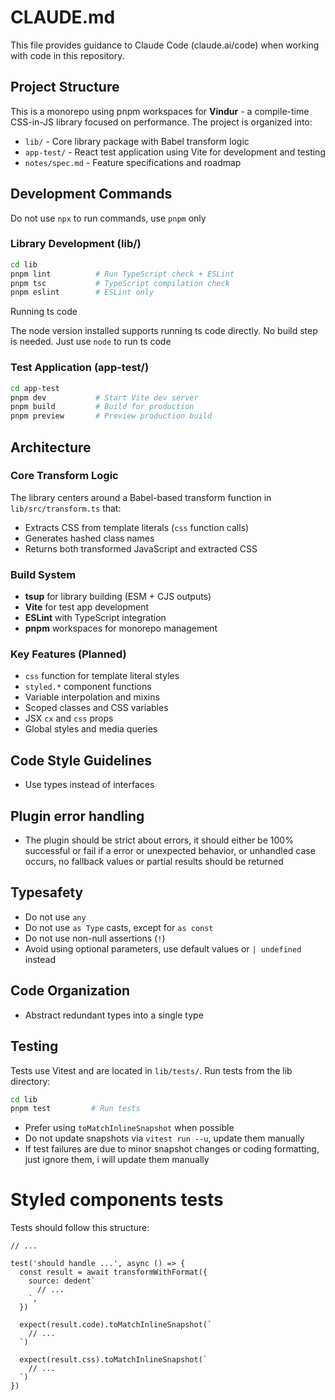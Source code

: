 # CLAUDE.md

This file provides guidance to Claude Code (claude.ai/code) when working with code in this repository.

## Project Structure

This is a monorepo using pnpm workspaces for **Vindur** - a compile-time CSS-in-JS library focused on performance. The project is organized into:

- `lib/` - Core library package with Babel transform logic
- `app-test/` - React test application using Vite for development and testing
- `notes/spec.md` - Feature specifications and roadmap

## Development Commands

Do not use `npx` to run commands, use `pnpm` only

### Library Development (lib/)

```bash
cd lib
pnpm lint          # Run TypeScript check + ESLint
pnpm tsc           # TypeScript compilation check
pnpm eslint        # ESLint only
```

Running ts code

The node version installed supports running ts code directly. No build step is needed. Just use `node` to run ts code

### Test Application (app-test/)

```bash
cd app-test
pnpm dev           # Start Vite dev server
pnpm build         # Build for production
pnpm preview       # Preview production build
```

## Architecture

### Core Transform Logic

The library centers around a Babel-based transform function in `lib/src/transform.ts` that:

- Extracts CSS from template literals (`css` function calls)
- Generates hashed class names
- Returns both transformed JavaScript and extracted CSS

### Build System

- **tsup** for library building (ESM + CJS outputs)
- **Vite** for test app development
- **ESLint** with TypeScript integration
- **pnpm** workspaces for monorepo management

### Key Features (Planned)

- `css` function for template literal styles
- `styled.*` component functions
- Variable interpolation and mixins
- Scoped classes and CSS variables
- JSX `cx` and `css` props
- Global styles and media queries

## Code Style Guidelines

- Use types instead of interfaces

## Plugin error handling

- The plugin should be strict about errors, it should either be 100% successful or fail if a error or unexpected behavior, or unhandled case occurs, no fallback values or partial results should be returned

## Typesafety

- Do not use `any`
- Do not use `as Type` casts, except for `as const`
- Do not use non-null assertions (`!`)
- Avoid using optional parameters, use default values or `| undefined` instead

## Code Organization

- Abstract redundant types into a single type

## Testing

Tests use Vitest and are located in `lib/tests/`. Run tests from the lib directory:

```bash
cd lib
pnpm test         # Run tests
```

- Prefer using `toMatchInlineSnapshot` when possible
- Do not update snapshots via `vitest run --u`, update them manually
- If test failures are due to minor snapshot changes or coding formatting, just ignore them, i will update them manually

# Styled components tests

Tests should follow this structure:

```tsx
// ...

test('should handle ...', async () => {
  const result = await transformWithFormat({
    source: dedent`
      // ...
    `,
  })

  expect(result.code).toMatchInlineSnapshot(`
    // ...
  `)

  expect(result.css).toMatchInlineSnapshot(`
    // ...
  `)
})
```
